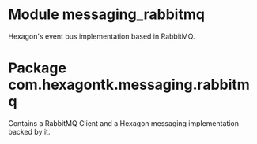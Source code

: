 
# Module messaging_rabbitmq
Hexagon's event bus implementation based in RabbitMQ.

# Package com.hexagontk.messaging.rabbitmq
Contains a RabbitMQ Client and a Hexagon messaging implementation backed by it.
